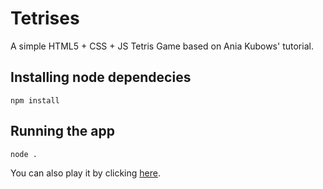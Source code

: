 # Tetrises

A simple HTML5 + CSS + JS Tetris Game based on Ania Kubows' tutorial. 

Installing node dependecies 
-------
```
npm install
```

Running the app
-------
```
node .
```
You can also play it by clicking [here](http://tetrises.herokuapp.com/).

